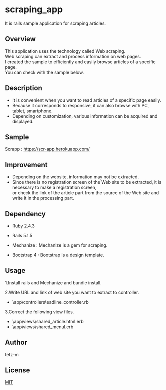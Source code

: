 # scraping_app
It is rails sample application for scraping articles.

## Overview
This application uses the technology called Web scraping.   
Web scraping can extract and process information on web pages.   
I created the sample to efficiently and easily browse articles of a specific page.  
You can check with the sample below.

## Description
- It is convenient when you want to read articles of a specific page easily.
- Because it corresponds to responsive, it can also browse with PC, tablet, smartphone.
- Depending on customization, various information can be acquired and displayed.

## Sample
Scrapp : https://scr-app.herokuapp.com/

## Improvement
- Depending on the website, information may not be extracted.
- Since there is no registration screen of the Web site to be extracted, it is necessary to make a registration screen,  
or check the link of the article part from the source of the Web site and write it in the processing part.

## Dependency
- Ruby 2.4.3

- Rails 5.1.5

- Mechanize : Mechanize is a gem for scraping.
  
- Bootstrap 4 : Bootstrap is a design template.

## Usage
1.Install rails and Mechanize and bundle install.

2.Write URL and link of web site you want to extract to controller.  
- \app\controllers\eadline_controller.rb

3.Correct the following view files.  
- \app\views\shared\_article.html.erb  
- \app\views\shared\_menul.erb  

## Author
tetz-m

## License
[MIT](https://opensource.org/licenses/mit-license.php)
